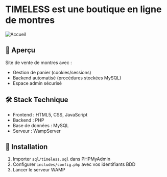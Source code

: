 
# TIMELESS est une boutique en ligne de montres

![Accueil](https://github.com/user-attachments/assets/8d71c568-c9d6-4f81-b087-07ab6042a4f1)

## 📌 Aperçu
Site de vente de montres avec :
- Gestion de panier (cookies/sessions)
- Backend automatisé (procédures stockées MySQL)
- Espace admin sécurisé

## 🛠 Stack Technique
- Frontend : HTML5, CSS, JavaScript
- Backend : PHP
- Base de données : MySQL
- Serveur : WampServer

## 🚀 Installation
1. Importer `sql/timeless.sql` dans PHPMyAdmin
2. Configurer `includes/config.php` avec vos identifiants BDD
3. Lancer le serveur WAMP
